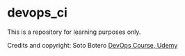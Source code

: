 # devops_ci

This is a repository for learning purposes only. 

Credits and copyright: Soto Botero [DevOps Course, Udemy](https://www.udemy.com/course/devops-con-dockers-kubernetes-jenkins-y-gitflow-cicd)
